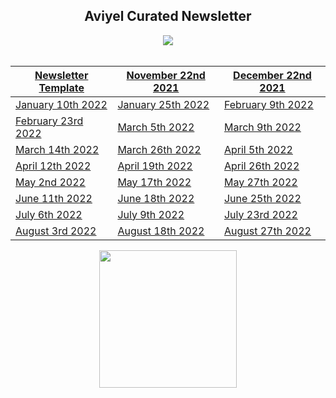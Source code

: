 
<h2 align=center>Aviyel Curated Newsletter</h2>

<div align="center">
<a href="http://aviyel.com/"><img src="https://user-images.githubusercontent.com/37651620/184857914-cb580f5d-c50f-42ee-b612-efc697242c19.png"></a>
</div>

<br>

<div align="center">

|           [Newsletter Template](https://aviyelverse.github.io/newsletter/newsletter-template)                          |[November 22nd 2021](https://aviyelverse.github.io/newsletter/november-22nd-2021)|[December 22nd 2021](https://aviyelverse.github.io/newsletter/december-22nd-2021) |
|----------------|-------------------------------|-----------------------------|
|[January 10th 2022](https://aviyelverse.github.io/newsletter/january-6th-newsletter/)|[January 25th 2022](https://aviyelverse.github.io/newsletter/january-25th-newsletter/) |[February 9th 2022](https://aviyelverse.github.io/newsletter/february-9th-newsletter/)            |
|[February 23rd 2022](https://aviyelverse.github.io/newsletter/february-23rd-newsletter/)          |  [March 5th 2022](https://aviyelverse.github.io/newsletter/march-5th-newsletter/)        | [March 9th 2022](https://aviyelverse.github.io/newsletter/march-9th-newsletter/)       |
|    [March 14th 2022](https://aviyelverse.github.io/newsletter/march-14th-newsletter/)      | [March 26th 2022](https://aviyelverse.github.io/newsletter/march-26th-newsletter/)    |[April 5th 2022](https://aviyelverse.github.io/newsletter/april-5th-newsletter/)  |
|   [April 12th 2022](https://aviyelverse.github.io/newsletter/april-12th-newsletter/)       | [April 19th 2022](https://aviyelverse.github.io/newsletter/april-19th-newsletter/)    |[April 26th 2022](https://aviyelverse.github.io/newsletter/april-26th-newsletter/)   |
|  [May 2nd 2022](https://aviyelverse.github.io/newsletter/may-2nd-newsletter/)        |  [May 17th 2022](https://aviyelverse.github.io/newsletter/may-17th-newsletter/)   | [May 27th 2022](https://aviyelverse.github.io/newsletter/may-27th-newsletter/)  |
|  [June 11th 2022](https://aviyelverse.github.io/newsletter/june-11th-newsletter/)        |[June 18th 2022](https://aviyelverse.github.io/newsletter/june-18th-newsletter/)    |[June 25th 2022](https://aviyelverse.github.io/newsletter/june-25th-newsletter/)   |
|  [July 6th 2022](https://aviyelverse.github.io/newsletter/july-6th-newsletter/)        |  [July 9th 2022](https://aviyelverse.github.io/newsletter/july-9th-newsletter/)    | [July 23rd 2022](https://aviyelverse.github.io/newsletter/july-23rd-newsletter/)  |
|  [August 3rd 2022](https://aviyelverse.github.io/newsletter/august-3rd-newsletter/)        | [August 18th 2022](https://aviyelverse.github.io/newsletter/august-18th-newsletter/)    |  [August 27th 2022](https://aviyelverse.github.io/newsletter/august-27th-newsletter/) |

</div>


<div align="center">
<a href="http://aviyel.com/#login"><img src="https://user-images.githubusercontent.com/37651620/189123098-5fc5f944-a520-4711-896d-349337bd9ceb.png" width=220></a>
</div>
